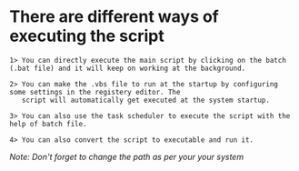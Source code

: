   # There are different ways of executing the script
  
    1> You can directly execute the main script by clicking on the batch (.bat file) and it will keep on working at the background.
    
    2> You can make the .vbs file to run at the startup by configuring some settings in the registery editor. The 
       script will automatically get executed at the system startup.
       
    3> You can also use the task scheduler to execute the script with the help of batch file.
    
    4> You can also convert the script to executable and run it.
    
   *Note: Don't forget to change the path as per your your system*
